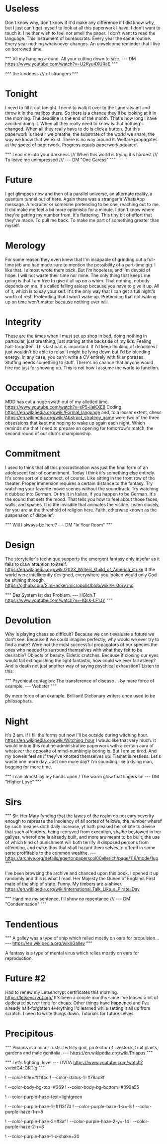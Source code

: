 # Useless

Don't know why, don't know if it'd make any difference if I did know why, but I just can't get myself to look at all this paperwork I have. I don't want to touch it. I neither wish to feel nor smell the paper. I don't want to read the language. This instrument of bureaucrats. Every year the same routine. Every year nothing whatsoever changes. An unwelcome reminder that I live on borrowed time.

"""
All my hanging around.
All your cutting down to size.
--- DM https://www.youtube.com/watch?v=U2Kyu4XURaE
"""

^^^
the kindness ///
of strangers
^^^

# Tonight

I need to fill it out tonight. I need to walk it over to the Landratsamt and throw it in the mailbox there. So there is a chance they'll be looking at it in the morning. The deadline is the end of the month. That's how long I have avoided doing it. When all they really need to know is that nothing's changed. When all they really have to do is click a button. But this paperwork is the air we breathe, the substrate of the world we share, the way we know that we exist. There is no way around it. Welfare propagates at the speed of paperwork. Progress equals paperwork squared.

"""
Lead me into your darkness ///
When this world is trying it's hardest ///
To leave me unimpressed ///
--- DM "One Caress"
"""

# Future

I get glimpses now and then of a parallel universe, an alternate reality, a quantum tunnel out of here. Again there was a stranger's WhatsApp message. A recruiter or someone pretending to be one, reaching out to me. It did make me feel a bit more optimistic for a minute. I don't know where they're getting my number from. It's flattering. This tiny bit of effort that they've made. To pull me back. To make me part of something greater than myself.

# Merology

For some reason they even knew that I'm incapable of grinding out a full-time job and had made sure to mention the possibility of a part-time gig. I like that. I almost wrote them back. But I'm hopeless; and I'm devoid of hope. I will not waste their time nor mine. The only thing that keeps me going is that I am free to give it all up on a whim. That nothing, nobody depends on me. It's called falling asleep because you have to give it up. All of it, which is to say your self. It's the only way that I can get a full night's worth of rest. Pretending that I won't wake up. Pretending that not waking up on time won't matter because nothing ever will.

# Integrity

These are the times when I must set up shop in bed, doing nothing in particular, just breathing, just staring at the backside of my lids. Feeling half-forgotten. This last part is important. If I'd keep thinking of deadlines I just wouldn't be able to relax. I might be lying down but I'd be bleeding energy. In any case, you can't write a CV entirely with filler phrases. Stuffing needs something to stuff. There's no chance that anyone would hire me just for showing up. This is not how I assume the world to function.

# Occupation

MDD has cut a huge swath out of my allotted time. https://www.youtube.com/watch?v=xP5-iIeKXE8 Coding https://en.wikipedia.org/wiki/Formal_language and, to a lesser extent, chess https://en.wikipedia.org/wiki/Abstract_strategy_game were two of the three obsessions that kept me hoping to wake up again each night. Which reminds me that I need to prepare an opening for tomorrow's match; the second round of our club's championship.

# Commitment

I used to think that all this procrastination was just the final form of an adolescent fear of commitment. Today I think it's something else entirely. It's some sort of disconnect, of course. Like sitting in the front row of the theater. Proper immersion requires a certain distance to the fantasy. Try watching your favorite movie scenes without the soundtrack. Try watching it dubbed into German. Or try it in Italian, if you happen to be German. It's the sound that sets the mood. That tells you how to feel about those faces, walls, and spaces. It is the invisible that animates the visible. Listen closely, for you are at the threshold of religion here. Faith, otherwise known as the suspension of disbelief.

"""
Will I always be here?
--- DM "In Your Room"
"""

# Design

The storyteller's technique supports the emergent fantasy only insofar as it fails to draw attention to itself. https://en.wikipedia.org/wiki/2023_Writers_Guild_of_America_strike If the world were intelligently designed, everywhere you looked would only God be shining through. https://github.com/SimHacker/micropolis/blob/wiki/History.md

"""
Das System ist das Problem.
--- HGich.T https://www.youtube.com/watch?v=-IQLk-LF1JY
"""

# Devolution

Why is playing chess so difficult? Because we can't evaluate a future we don't see. Because if we could imagine perfectly, why would we ever try to find a mate? Were not the most successful propagators of our species the ones who needed to surround themselves with what they felt to be desirable? Objects of beauty. Eidetic crutches. Because if closing our eyes would fail extinguishing the light fantastic, how could we ever fall asleep? And is death not just another way of saying psychical exhaustion? Listen to this:

"""
Psychical contagion: The transference of disease ... by mere force of example.
--- Webster
"""

By mere force of an example. Brilliant! Dictionary writers once used to be philosophers.

# Night

It's 2 am. If I fill the forms out now I'll be outside during witching hour. https://en.wikipedia.org/wiki/Witching_hour I would like that very much. It would imbue this routine administrative paperwork with a certain aura of whatever the opposite of mind-numbingly boring is. But I am so tired. And my bowels feel as if they've knotted themselves up. Tiamat is restless. Let's waste one more day. Just one more day? I'm sounding like a dying man, begging for more time.

"""
I can almost lay my hands upon / The warm glow that lingers on --- DM "Higher Love"
"""

# Sirs

"""
Sir. Her Maty fynding that the lawes of the realm do not cary severity enough to represse the insolency of all sortes of fellows, the number wherof by such meanes doth daily increase, yt hath pleased her of late to devise that such offendors, being repryved from execution, shalbe bestowed in her gallyes, wherof one is already built, and more are meant to be built; the use of which kind of punishment will both terrify ill disposed persons from offending, and make thos that shall hazard them selves to offend in some sorte proffitable to the common wealthe.
--- https://archive.org/details/egertonpaperscol00ellerich/page/116/mode/1up
"""

I've been browsing the archive and chanced upon this book. I opened it up randomly and this is what I read. Her Majesty the Queen of England. First mate of the ship of state. Funny. My timbers are a-shiver. https://en.wikipedia.org/wiki/International_Talk_Like_a_Pirate_Day

"""
Hand me my sentence,
I'll show no repentance ///
--- DM "Condemnation"
"""

# Tendentious

"""
A galley was a type of ship which relied mostly on oars for propulsion...
--- https://en.wikipedia.org/wiki/Galley
"""

A fantasy is a type of mental virus which relies mostly on ears for reproduction.

# Future #2

Had to renew my Letsencrypt certificates this morning. https://letsencrypt.org/ It's been a couple months since I've leased a bit of dedicated server time for cheap. Other things have happened and I've already half-forgotten everything I'd learned while setting it all up from scratch. I need to write things down. Tutorials for future selves.

# Precipitous

"""
Priapus is a minor rustic fertility god, protector of livestock, fruit plants, gardens and male genitalia.
--- https://en.wikipedia.org/wiki/Priapus
"""

"""
Let's fighting, love!
--- DVDA https://www.youtube.com/watch?v=nxIG4-ORTIg
"""


! --color-title=#ff1f4c
! --color-status-1=#78ac8f

! --color-body-bg-top=#369
! --color-body-bg-bottom=#392a55

! --color-purple-haze-text=lightgreen

! --color-purple-haze-1=#11317d
! --color-purple-haze-1-x=-8
! --color-purple-haze-1-r=5

! --color-purple-haze-2=#3af
! --color-purple-haze-2-y=-14
! --color-purple-haze-2-r=8

! --color-purple-haze-1-x-shake=20
